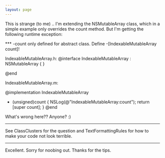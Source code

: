 ```yaml
---
layout: page
---
```


This is strange (to me) .. I'm extending the NSMutableArray class, which in a simple example only overrides the count method.  But I'm getting the following runtime exception:

<NSInvalidArgumentException> *** -count only defined for abstract class.  Define -[IndexableMutableArray count]!

    
IndexableMutableArray.h:
@interface IndexableMutableArray : NSMutableArray
{
}

@end

IndexableMutableArray.m:

@implementation IndexableMutableArray

- (unsigned)count {
    NSLog(@"IndexableMutableArray:count");
    return [super count];
}
@end


What's wrong here??  Anyone?  :)

----
See ClassClusters for the question and TextFormattingRules for how to make your code not look terrible.

----
Excellent. Sorry for noobing out. Thanks for the tips.
